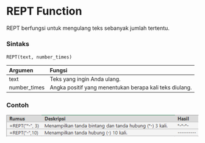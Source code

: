 # REPT Function

REPT berfungsi untuk mengulang teks sebanyak jumlah tertentu.

### Sintaks

```text
REPT(text, number_times)
```

| Argumen | Fungsi |
| :--- | :--- |
| text | Teks yang ingin Anda ulang. |
| number\_times | Angka positif yang menentukan berapa kali teks diulang. |

### Contoh

![](../.gitbook/assets/image%20%287%29.png)

